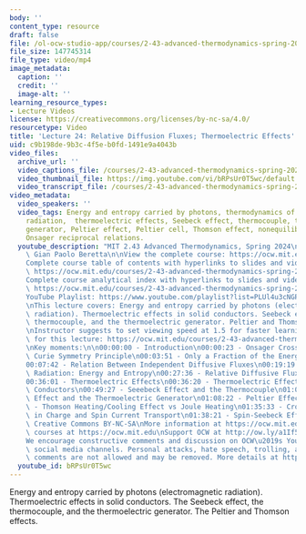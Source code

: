 ```yaml
---
body: ''
content_type: resource
draft: false
file: /ol-ocw-studio-app/courses/2-43-advanced-thermodynamics-spring-2024/ocw_243_lecture24_2024may07_360p_16_9.mp4
file_size: 147745314
file_type: video/mp4
image_metadata:
  caption: ''
  credit: ''
  image-alt: ''
learning_resource_types:
- Lecture Videos
license: https://creativecommons.org/licenses/by-nc-sa/4.0/
resourcetype: Video
title: 'Lecture 24: Relative Diffusion Fluxes; Thermoelectric Effects'
uid: c9b198de-9b3c-4f5e-b0fd-1491e9a4043b
video_files:
  archive_url: ''
  video_captions_file: /courses/2-43-advanced-thermodynamics-spring-2024/1syN10pRunInItHiBHl2-6hllrKoMhiVb_transcript.webvtt
  video_thumbnail_file: https://img.youtube.com/vi/bRPsUr0T5wc/default.jpg
  video_transcript_file: /courses/2-43-advanced-thermodynamics-spring-2024/1syN10pRunInItHiBHl2-6hllrKoMhiVb_transcript.pdf
video_metadata:
  video_speakers: ''
  video_tags: Energy and entropy carried by photons, thermodynamics of electromagnetic
    radiation,  thermoelectric effects, Seebeck effect, thermocouple, thermoelectric
    generator, Peltier effect, Peltier cell, Thomson effect, nonequilibrium thermodynamics,
    Onsager reciprocal relations.
  youtube_description: "MIT 2.43 Advanced Thermodynamics, Spring 2024\nInstructor:\
    \ Gian Paolo Beretta\n\nView the complete course: https://ocw.mit.edu/courses/2-43-advanced-thermodynamics-spring-2024/\n\
    Complete course table of contents with hyperlinks to slides and video timestamps:\
    \ https://ocw.mit.edu/courses/2-43-advanced-thermodynamics-spring-2024/resources/mit2_43_s24_toc_slides_pdf/\n\
    Complete course analytical index with hyperlinks to slides and video timestamps:\
    \ https://ocw.mit.edu/courses/2-43-advanced-thermodynamics-spring-2024/resources/mit2_43_s24_index_slides_pdf/\n\
    YouTube Playlist: https://www.youtube.com/playlist?list=PLUl4u3cNGP6309d0oJDiVo1CvxUQXJ2il\n\
    \nThis lecture covers: Energy and entropy carried by photons (electromagnetic\
    \ radiation). Thermoelectric effects in solid conductors. Seebeck effect, the\
    \ thermocouple, and the thermoelectric generator. Peltier and Thomson effect.\n\
    \nInstructor suggests to set viewing speed at 1.5 for faster learning.\n\nSlides\
    \ for this lecture: https://ocw.mit.edu/courses/2-43-advanced-thermodynamics-spring-2024/resources/mit2_43_s24_lec24_pdf/\n\
    \nKey moments:\n\n00:00:00 - Introduction\n00:00:23 - Onsager Cross Effects and\
    \ Curie Symmetry Principle\n00:03:51 - Only a Fraction of the Energy Flux is Heat\n\
    00:07:42 - Relation Between Independent Diffusive Fluxes\n00:19:19 - Electromagnetic\
    \ Radiation: Energy and Entropy\n00:27:36 - Relative Diffusive Fluxes and Forces\n\
    00:36:01 - Thermoelectric Effects\n00:36:20 - Thermoelectric Effects in Solid\
    \ Conductors\n00:49:27 - Seeebeck Effect and the Thermocouple\n01:02:28 - Seebeck\
    \ Effect and the Thermoelectric Generator\n01:08:22 - Peltier Effect\n01:25:31\
    \ - Thomson Heating/Cooling Effect vs Joule Heating\n01:35:33 - Cross Effects\
    \ in Charge and Spin Current Transport\n01:38:21 - Spin-Seebeck Effect\n\nLicense:\
    \ Creative Commons BY-NC-SA\nMore information at https://ocw.mit.edu/terms\nMore\
    \ courses at https://ocw.mit.edu\nSupport OCW at http://ow.ly/a1If50zVRlQ\n\n\
    We encourage constructive comments and discussion on OCW\u2019s YouTube and other\
    \ social media channels. Personal attacks, hate speech, trolling, and inappropriate\
    \ comments are not allowed and may be removed. More details at https://ocw.mit.edu/comments."
  youtube_id: bRPsUr0T5wc
---
```

Energy and entropy carried by photons (electromagnetic radiation). Thermoelectric effects in solid conductors. The Seebeck effect, the thermocouple, and the thermoelectric generator. The Peltier and Thomson effects.